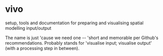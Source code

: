 vivo
====

setup, tools and documentation for preparing and visualising spatial modelling input/output

The name is just 'cause we need one -- 'short and memorable per Github's recommendations. Probably stands for 'visualise input; visualise output' (with a processing step in between).
